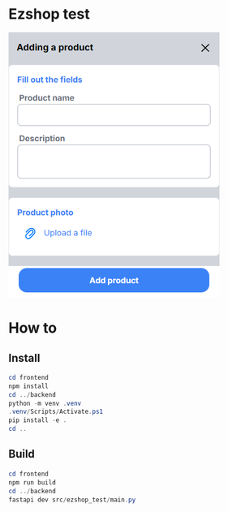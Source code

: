 # Ezshop test

![Preview image](https://github.com/generic-name-2166/ezshop-test/blob/main/backend/uploads/preview.png)

# How to

## Install

```powershell
cd frontend
npm install
cd ../backend
python -m venv .venv
.venv/Scripts/Activate.ps1
pip install -e .
cd ..
```

## Build

```powershell
cd frontend
npm run build
cd ../backend
fastapi dev src/ezshop_test/main.py
```
